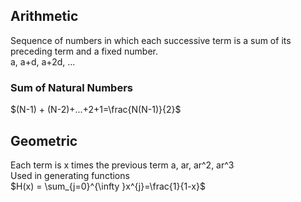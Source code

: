 ## Arithmetic
Sequence of numbers in which each successive term is a sum of its preceding term and a fixed number.  
a, a+d, a+2d, ...
### Sum of Natural Numbers
$`(N-1) + (N-2)+...+2+1=\frac{N(N-1)}{2}`$  

## Geometric
Each term is x times the previous term
a, ar, ar^2, ar^3  
Used in generating functions  
$`H(x) = \sum_{j=0}^{\infty }x^{j}=\frac{1}{1-x}`$
